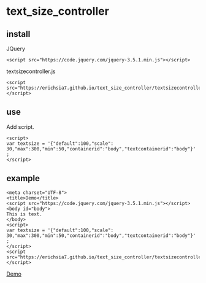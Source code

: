 # text_size_controller
## install
JQuery
```
<script src="https://code.jquery.com/jquery-3.5.1.min.js"></script>
```
textsizecontroller.js
```
<script src="https://erichsia7.github.io/text_size_controller/textsizecontroller.min.js"></script>
```
## use
Add script.
```
<script>
var textsize = '{"default":100,"scale": 30,"max":300,"min":50,"containerid":"body","textcontainerid":"body"}' ;
</script>
```
## example
```
<meta charset="UTF-8">
<title>Demo</title>
<script src="https://code.jquery.com/jquery-3.5.1.min.js"></script>
<body id="body">
This is text.
</body>
<script>
var textsize = '{"default":100,"scale": 30,"max":300,"min":50,"containerid":"body","textcontainerid":"body"}' ;
</script>
<script src="https://erichsia7.github.io/text_size_controller/textsizecontroller.min.js"></script>
```
[Demo](https://erichsia7.github.io/text_size_controller/demo.html)
